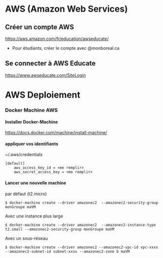 # AWS (Amazon Web Services)

## Créer un compte AWS

https://aws.amazon.com/fr/education/awseducate/

* Pour étudiants, créer le compte avec @monboreal.ca

## Se connecter à AWS Educate

https://www.awseducate.com/SiteLogin


# AWS Deploiement

### Docker Machine AWS

#### Installer Docker-Machine 
https://docs.docker.com/machine/install-machine/

#### appliquer vos identifiants
~/.aws/credentials
```
[default]
    aws_access_key_id = <me remplir>
    aws_secret_access_key = <me remplir>
```

#### Lancer une nouvelle machine

par défaut (t2.micro)
```
$ docker-machine create --driver amazonec2  --amazonec2-security-group monGroupe maVM
```

Avec une instance plus large
```
$ docker-machine create --driver amazonec2  --amazonec2-instance-type t2.small --amazonec2-security-group monGroupe maVM
```

Avec un sous-réseau
```
$ docker-machine create --driver amazonec2 --amazonec2-vpc-id vpc-xxxx --amazonec2-subnet-id subnet-xxxx --amazonec2-zone b maVM
```




